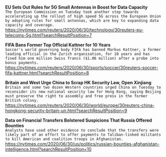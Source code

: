 **EU Sets Out Rules for 5G Small Antennas in Boost for Data Capacity**\
`The European Commission on Tuesday took another step towards accelerating up the rollout of high speed 5G across the European Union by adopting rules for small antennas, which are key to expanding data capacity and coverage.`\
https://nytimes.com/reuters/2020/06/30/technology/30reuters-eu-telecoms-5g.html?searchResultPosition=7

**FIFA Bans Former Top Official Kattner for 10 Years**\
`Soccer's world governing body FIFA has banned Markus Kattner, a former leading official in the Zurich organisation, for 10 years and has fined him one million Swiss francs ($1.06 million) after a probe into bonus payments.`\
https://nytimes.com/reuters/2020/06/30/sports/soccer/30reuters-soccer-fifa-kattner.html?searchResultPosition=8

**Britain and West Urge China to Scrap HK Security Law, Open Xinjiang**\
`Britain and some two dozen Western countries urged China on Tuesday to reconsider its new national security law for Hong Kong, saying Beijing must preserve the right to assembly and free press in the former British colony.`\
https://nytimes.com/reuters/2020/06/30/world/europe/30reuters-china-hongkong-security-britain-un.html?searchResultPosition=9

**Data on Financial Transfers Bolstered Suspicions That Russia Offered Bounties**\
`Analysts have used other evidence to conclude that the transfers were likely part of an effort to offer payments to Taliban-linked militants to kill American and coalition troops in Afghanistan.`\
https://nytimes.com/2020/06/30/us/politics/russian-bounties-afghanistan-intelligence.html?searchResultPosition=10


